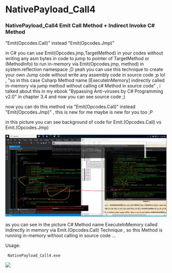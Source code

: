 # NativePayload_Call4

### NativePayload_Call4 Emit Call Method + Indirect Invoke C# Method

"Emit(Opcodes.Call)" instead "Emit(Opcodes.Jmp)" 

in C# you can use Emit(Opcodes.jmp,TargetMethod) in your codes without writing any asm bytes in code to jump to pointer of TargetMethod or (MethodInfo) to run in-memory via Emit(Opcodes.jmp, method) in system.reflection namespace ;D
yeah you can use this technique to create your own Jump code without write any assembly code in source code ;p lol , "so in this case Csharp Method name [ExecuteInMemory] indirectly called in-memory via jump method without calling c# Method in source code" , i talked about this in my ebook "Bypassing Anti-viruses by C# Programming v2.0" in chapter 3.4 and now you can see source code ;) 

now you can do this method via "Emit(Opcodes.Call)" instead "Emit(Opcodes.Jmp)" , this is new for me maybe is new for you too ;P 

in this picture you can see background of code for Emit.(Opcodes.Call) vs Emit.(Opcodes.Jmp)
 
 ![](https://github.com/DamonMohammadbagher/NativePayloads/blob/main/NativePayload_Call4/NativePayload_Call4.png)

as you can see in the picture C# Method name ExecuteInMemory called Indirectly in memory via Emit.(Opcodes.Call) Technique , 
so this Method is running in-memory without calling in source code ...

Usage: 
    
     NativePayload_Call4.exe 
      
 
<p><a href="https://hits.seeyoufarm.com"><img src="https://hits.seeyoufarm.com/api/count/incr/badge.svg?url=https://github.com/DamonMohammadbagher/NativePayload_Call4/"/></a></p>
